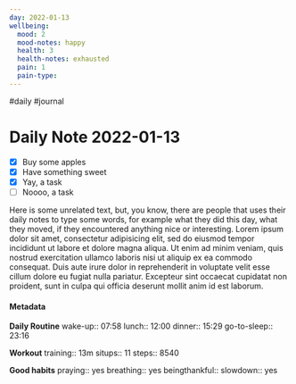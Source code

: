 ```yaml
---
day: 2022-01-13
wellbeing:
  mood: 2
  mood-notes: happy
  health: 3
  health-notes: exhausted
  pain: 1
  pain-type: 
---
```

#daily #journal
# Daily Note 2022-01-13

- [x] Buy some apples
- [x] Have something sweet
- [x] Yay, a task
- [ ] Noooo, a task

Here is some unrelated text, but, you know, there are people that uses their daily notes to type some words, for example what they did this day, what they moved, if they encountered anything nice or interesting. Lorem ipsum dolor sit amet, consectetur adipisicing elit, sed do eiusmod tempor incididunt ut labore et dolore magna aliqua. Ut enim ad minim veniam, quis nostrud exercitation ullamco laboris nisi ut aliquip ex ea commodo consequat. Duis aute irure dolor in reprehenderit in voluptate velit esse cillum dolore eu fugiat nulla pariatur. Excepteur sint occaecat cupidatat non proident, sunt in culpa qui officia deserunt mollit anim id est laborum.

#### Metadata

**Daily Routine**
wake-up:: 07:58
lunch:: 12:00
dinner:: 15:29
go-to-sleep:: 23:16

**Workout**
training:: 13m
situps:: 11
steps:: 8540

**Good habits**
praying:: yes
breathing:: yes
beingthankful:: 
slowdown:: yes
